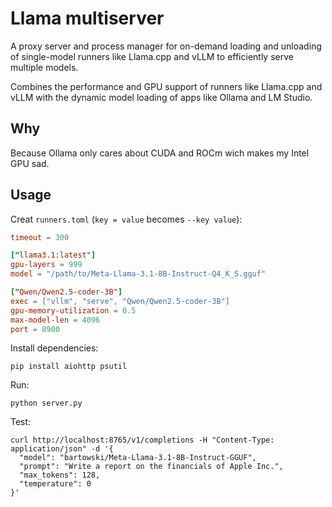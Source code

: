 # Llama multiserver

A proxy server and process manager for on-demand loading and unloading of single-model runners like Llama.cpp and vLLM to efficiently serve multiple models.

Combines the performance and GPU support of runners like Llama.cpp and vLLM with the dynamic model loading of apps like Ollama and LM Studio.

## Why

Because Ollama only cares about CUDA and ROCm wich makes my Intel GPU sad.

## Usage

Creat `runners.toml` (`key = value` becomes `--key value`):

```toml
timeout = 300

["llama3.1:latest"]
gpu-layers = 999
model = "/path/to/Meta-Llama-3.1-8B-Instruct-Q4_K_S.gguf"

["Qwen/Qwen2.5-coder-3B"]
exec = ["vllm", "serve", "Qwen/Qwen2.5-coder-3B"]
gpu-memory-utilization = 0.5
max-model-len = 4096
port = 8900
```

Install dependencies:

```
pip install aiohttp psutil
```

Run:

```
python server.py
```

Test:

```
curl http://localhost:8765/v1/completions -H "Content-Type: application/json" -d '{
  "model": "bartowski/Meta-Llama-3.1-8B-Instruct-GGUF",
  "prompt": "Write a report on the financials of Apple Inc.",
  "max_tokens": 128,
  "temperature": 0
}'
```
